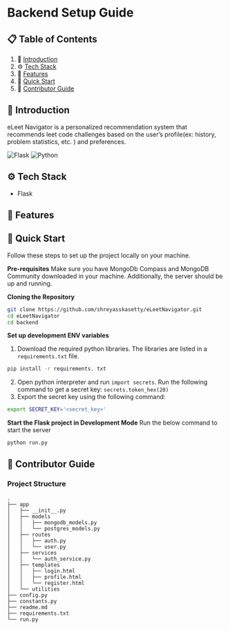 
# Backend Setup Guide

## 📋 <a name="table">Table of Contents</a>

1. 🤖 [Introduction](#introduction)
2. ⚙️  [Tech Stack](#tech-stack)
3. 🔋 [Features](#features)
4. 🤸 [Quick Start](#quick-start)
5. 📖 [Contributor Guide](#contributor-guide)
## <a name="introduction">🤖 Introduction</a>

eLeet Navigator is a personalized recommendation system that recommends leet code challenges
based on the user’s profile(ex: history, problem statistics, etc. ) and preferences.



![Flask](https://img.shields.io/badge/-Flask-black?style=for-the-badge&logo=flask&logoColor=white&color=000000)
![Python](https://img.shields.io/badge/-Python-black?style=for-the-badge&logo=python&logoColor=yellow&color=3776AB)

## <a name="tech-stack">⚙️ Tech Stack</a>
 - Flask

## <a name="features">🔋 Features</a>





## <a name="quick-start">🤸 Quick Start</a>

Follow these steps to set up the project locally on your machine.

**Pre-requisites**
Make sure you have MongoDb Compass and MongoDB Community downloaded in your machine. Additionally, the server should be up and running.

**Cloning the Repository**

```bash
git clone https://github.com/shreyasskasetty/eLeetNavigator.git
cd eLeetNavigator
cd backend
```
**Set up development ENV variables**
1. Download the required python libraries. The libraries are listed in a `requirements.txt` file.
```bash
pip install -r requirements. txt
```
2. Open python interpreter and run `import secrets`. Run the following command to get a secret key: `secrets.token_hex(20)`
3. Export the secret key using the following command:
```bash
export SECRET_KEY='<secret_key>'
``` 


**Start the Flask project in Development Mode**
Run the below command to start the server

```bash
python run.py
```


## <a name="contributor-guide">📖 Contributor Guide</a>

### Project Structure
```plaintext
.
├── app
│   ├── __init__.py
│   ├── models
│   │   ├── mongodb_models.py
│   │   └── postgres_models.py
│   ├── routes
│   │   ├── auth.py
│   │   └── user.py
│   ├── services
│   │   └── auth_service.py
│   ├── templates
│   │   ├── login.html
│   │   ├── profile.html
│   │   └── register.html
│   └── utilities
├── config.py
├── constants.py
├── readme.md
├── requirements.txt
└── run.py
```

